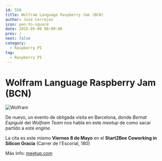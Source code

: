 ```yaml
---
id: 558
title: Wolfram Language Raspberry Jam (BCN)
author: Jose Cerrejon
icon: pen-to-square
date: 2015-05-06 08:09:00
prev: /
next: false
category:
  - Raspberry PI
tag:
  - Raspberry PI
---
```


# Wolfram Language Raspberry Jam (BCN)

![Wolfram](/images/2015/05/wolfram.jpg)

De nuevo, un evento de obligada visita en Barcelona, donde *Bernat Espigulé* del *Wolfram Team* nos habla en este *meetup* de como sacar partido a este *engine*.

La cita es este mismo **Viernes 8 de Mayo** en el **Start2Bee Coworking in Silicon Gracia** (Carrer de l'Escorial, 180)

Más Info: [meetup.com](http://www.meetup.com/WolframBCN/events/221446822/)